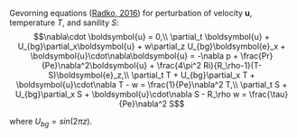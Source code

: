 Gevorning equations ([Radko, 2016](https://doi.org/10.1017/jfm.2016.547)) for perturbation of velocity $\boldsymbol{u}$, temperature $T$, and sanility $S$:
$$\nabla\cdot \boldsymbol{u} = 0,\\
\partial_t \boldsymbol{u} + U_{bg}\partial_x\boldsymbol{u} + w\partial_z U_{bg}\boldsymbol{e}_x + \boldsymbol{u}\cdot\nabla\boldsymbol{u} = -\nabla p + \frac{Pr}{Pe}\nabla^2\boldsymbol{u} + \frac{4\pi^2 Ri}{R_\rho-1}(T-S)\boldsymbol{e}_z,\\
\partial_t T + U_{bg}\partial_x T + \boldsymbol{u}\cdot\nabla T - w = \frac{1}{Pe}\nabla^2 T,\\
\partial_t S + U_{bg}\partial_x S + \boldsymbol{u}\cdot\nabla S - R_\rho w = \frac{\tau}{Pe}\nabla^2 S$$

where $U_{bg}=sin(2\pi z)$.

